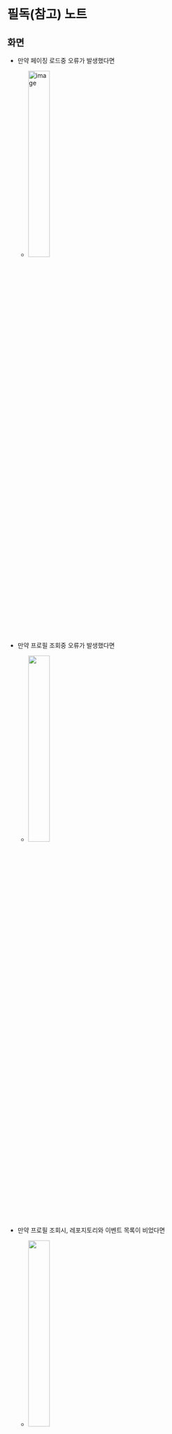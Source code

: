 # 필독(참고) 노트

## 화면

- 만약 페이징 로드중 오류가 발생했다면 
  - <img src="https://user-images.githubusercontent.com/40740128/136689457-73f71dc1-1abd-4f17-be33-bcdb2f2b533f.png" alt="image" width="33%" />

- 만약 프로필 조회중 오류가 발생했다면
  - <img src="https://user-images.githubusercontent.com/40740128/136689463-8a3edf2d-c170-4e98-aaa4-273c5516d3de.png" width="33%" />

- 만약 프로필 조회시, 레포지토리와 이벤트 목록이 비었다면
  - <img src="https://user-images.githubusercontent.com/40740128/136689466-0b4b1cfd-0e68-4be7-a9d6-4d78c10dbf41.png" width="33%" />



## 정보

- 프로필 조회시, 레포지토리와 이벤트 목록이 아무것도 표시되지 않는다면
  - 5초 이내로 표시 됩니다. 잠시만 기다려 보세요.
  - 몇 초가 지나도 로드되지 않는다면 앱을 재시작 해주세요.
- 페이징(무한 스크롤)이 작동하지 않는다면
  - 더 이상 불러올 정보가 없어 페이징이 종료된 거일 수도 있습니다.
  - 불러올 정보들이 남아있지만 작동하지 않는다면, 스크롤을 위로 올렸다가 다시 아래로 내려보세요.
  - 스크롤을 다시 해봐도 작동하지 않는다면 앱을 재시작 해주세요.
- Built at 토스트가 뜨는 이유
  - 가끔씩 수정된 코드로 빌드가 안되는 경우가 있어서, 실행시 빌드된 시간을 확인하기 위해 추가하였습니다.
